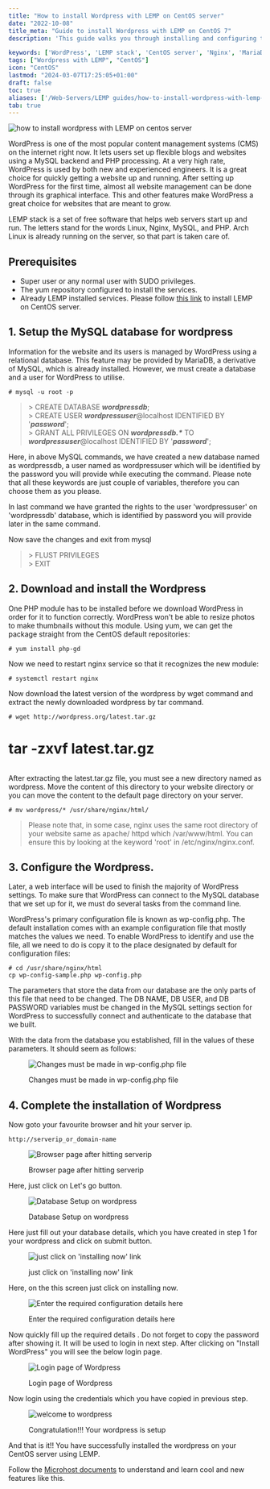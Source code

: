 ```yaml
---
title: "How to install Wordpress with LEMP on CentOS server"
date: "2022-10-08"
title_meta: "Guide to install Wordpress with LEMP on CentOS 7"
description: 'This guide walks you through installing and configuring the LEMP stack, a popular combination of open-source software, to run WordPress on your CentOS server. The LEMP stack includes.'

keywords: ['WordPress', 'LEMP stack', 'CentOS server', 'Nginx', 'MariaDB', 'PHP', 'yum']
tags: ["Wordpress with LEMP", "CentOS"]
icon: "CentOS"
lastmod: "2024-03-07T17:25:05+01:00"
draft: false
toc: true
aliases: ['/Web-Servers/LEMP guides/how-to-install-wordpress-with-lemp-on-centos-server/']
tab: true
---
```


![how to install wordpress with LEMP on centos server](images/how-to-install-wordpress-with-LEMP-on-centos-server-1024x576.png)

WordPress is one of the most popular content management systems (CMS) on the internet right now. It lets users set up flexible blogs and websites using a MySQL backend and PHP processing. At a very high rate, WordPress is used by both new and experienced engineers. It is a great choice for quickly getting a website up and running. After setting up WordPress for the first time, almost all website management can be done through its graphical interface. This and other features make WordPress a great choice for websites that are meant to grow.

LEMP stack is a set of free software that helps web servers start up and run. The letters stand for the words Linux, Nginx, MySQL, and PHP. Arch Linux is already running on the server, so that part is taken care of.

## Prerequisites

- Super user or any normal user with SUDO privileges.
- The yum repository configured to install the services.
- Already LEMP installed services. Please follow [this link](https://utho.com/docs/tutorial/how-to-install-lemp-stack-on-centos-7/) to install LEMP on CentOS server.

## 1\. Setup the MySQL database for wordpress

Information for the website and its users is managed by WordPress using a relational database. This feature may be provided by MariaDB, a derivative of MySQL, which is already installed. However, we must create a database and a user for WordPress to utilise.

```
# mysql -u root -p 
```

> \> CREATE DATABASE _**wordpressdb**_;  
> \> CREATE USER _**wordpressuser**_@localhost IDENTIFIED BY '_**password**_';  
> \> GRANT ALL PRIVILEGES ON _**wordpressdb.\***_ TO _**wordpressuser**_@localhost IDENTIFIED BY '_**password**_';

Here, in above MySQL commands, we have created a new database named as wordpressdb, a user named as wordpressuser which will be identified by the password you will provide while executing the command. Please note that all these keywords are just couple of variables, therefore you can choose them as you please.

In last command we have granted the rights to the user 'wordpressuser' on 'wordpressdb' database, which is identified by password you will provide later in the same command.

Now save the changes and exit from mysql

> \> FLUST PRIVILEGES  
> \> EXIT

## 2\. Download and install the Wordpress

One PHP module has to be installed before we download WordPress in order for it to function correctly. WordPress won't be able to resize photos to make thumbnails without this module. Using yum, we can get the package straight from the CentOS default repositories:

```
# yum install php-gd 
```

Now we need to restart nginx service so that it recognizes the new module:

```
# systemctl restart nginx 
```

Now download the latest version of the wordpress by wget command and extract the newly downloaded wordpress by tar command.

```
# wget http://wordpress.org/latest.tar.gz  
```
# tar -zxvf latest.tar.gz 
```

```

After extracting the latest.tar.gz file, you must see a new directory named as wordpress. Move the content of this directory to your website directory or you can move the content to the default page directory on your server.

```
# mv wordpress/* /usr/share/nginx/html/ 
```

> Please note that, in some case, nginx uses the same root directory of your website same as apache/ httpd which /var/www/html. You can ensure this by looking at the keyword 'root' in /etc/nginx/nginx.conf.

## 3\. Configure the Wordpress.

Later, a web interface will be used to finish the majority of WordPress settings. To make sure that WordPress can connect to the MySQL database that we set up for it, we must do several tasks from the command line.

WordPress's primary configuration file is known as wp-config.php. The default installation comes with an example configuration file that mostly matches the values we need. To enable WordPress to identify and use the file, all we need to do is copy it to the place designated by default for configuration files:

```
# cd /usr/share/nginx/html  
cp wp-config-sample.php wp-config.php
```

The parameters that store the data from our database are the only parts of this file that need to be changed. The DB NAME, DB USER, and DB PASSWORD variables must be changed in the MySQL settings section for WordPress to successfully connect and authenticate to the database that we built.

With the data from the database you established, fill in the values of these parameters. It should seem as follows:

<figure>

![Changes must be made in wp-config.php file](images/image-308.png)

<figcaption>

Changes must be made in wp-config.php file

</figcaption>

</figure>

## 4\. Complete the installation of Wordpress

Now goto your favourite browser and hit your server ip.

```
http://serverip_or_domain-name 
```

<figure>

![Browser page after hitting serverip](images/image-302.png)

<figcaption>

Browser page after hitting serverip

</figcaption>

</figure>

Here, just click on Let's go button.

<figure>

![Database Setup on wordpress](images/image-303.png)

<figcaption>

Database Setup on wordpress

</figcaption>

</figure>

Here just fill out your database details, which you have created in step 1 for your wordpress and click on submit button.

<figure>

![just click on 'installing now' link](images/image-304.png)

<figcaption>

just click on 'installing now' link

</figcaption>

</figure>

Here, on the this screen just click on installing now.

<figure>

![Enter the required configuration details here](images/image-305.png)

<figcaption>

Enter the required configuration details here

</figcaption>

</figure>

Now quickly fill up the required details . Do not forget to copy the password after showing it. It will be used to login in next step. After clicking on "Install WordPress" you will see the below login page.

<figure>

![Login page of Wordpress](images/image-306.png)

<figcaption>

Login page of Wordpress

</figcaption>

</figure>

Now login using the credentials which you have copied in previous step.

<figure>

![welcome to wordpress
](images/image-307-1024x478.png)

<figcaption>

Congratulation!!! Your wordpress is setup

</figcaption>

</figure>

And that is it!! You have successfully installed the wordpress on your CentOS server using LEMP.

Follow the [Microhost documents](http://microhost.com/docs) to understand and learn cool and new features like this.
